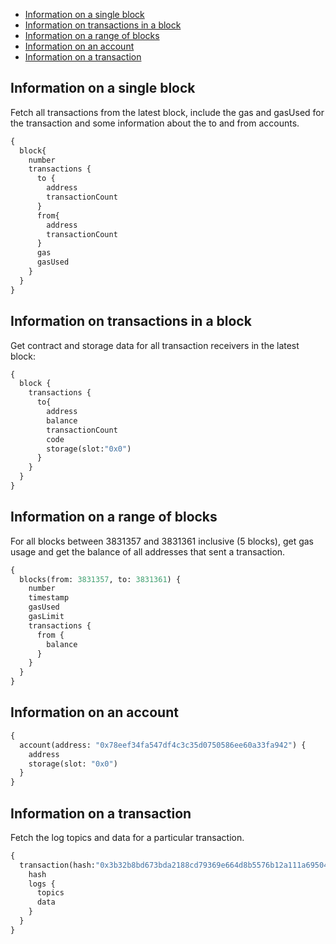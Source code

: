 * [Information on a single block](#information-on-a-single-block)
* [Information on transactions in a block](#information-on-transactions-in-a-block)
* [Information on a range of blocks](#information-on-a-range-of-blocks)
* [Information on an account](#information-on-an-account)
* [Information on a transaction](#information-on-a-transaction)

## Information on a single block
Fetch all transactions from the latest block, include the gas and gasUsed for the transaction and some information about the  to and from accounts.
```graphql
{
  block{
    number
    transactions {
      to {
        address
        transactionCount
      }
      from{
        address
        transactionCount
      }
      gas
      gasUsed
    }
  }
}

```

## Information on transactions in a block
Get contract and storage data for all transaction receivers in the latest block:
```graphql
{
  block {
    transactions {
      to{
        address
        balance
        transactionCount
        code
        storage(slot:"0x0")
      }
    }
  }
}
```

## Information on a range of blocks
For all blocks between 3831357 and 3831361 inclusive (5 blocks), get gas usage and get the balance of all addresses that sent a transaction.
```graphql
{
  blocks(from: 3831357, to: 3831361) {
    number
    timestamp
    gasUsed
    gasLimit
    transactions {
      from {
        balance
      }
    }
  }
}
```

## Information on an account
```graphql
{
  account(address: "0x78eef34fa547df4c3c35d0750586ee60a33fa942") {
    address
    storage(slot: "0x0")
  }
}

```
## Information on a transaction
Fetch the log topics and data for a particular transaction.

```graphql
{
  transaction(hash:"0x3b32b8bd673bda2188cd79369e664d8b5576b12a111a6950449084fe9ef3f53a") {
    hash
    logs {
      topics
      data
    }
  }
}

```
